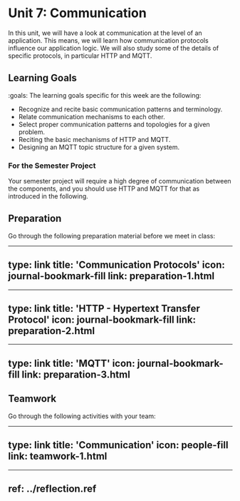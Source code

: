 # Unit 7: Communication

In this unit, we will have a look at communication at the level of an application. 
This means, we will learn how communication protocols influence our application logic. 
We will also study some of the details of specific protocols, in particular HTTP and MQTT.

## Learning Goals

:goals: The learning goals specific for this week are the following:

- Recognize and recite basic communication patterns and terminology.
- Relate communication mechanisms to each other.
- Select proper communication patterns and topologies for a given problem.
- Reciting the basic mechanisms of HTTP and MQTT.
- Designing an MQTT topic structure for a given system.


### For the Semester Project

Your semester project will require a high degree of communication between the components, and you should use HTTP and MQTT for that as introduced in the following.


## Preparation

Go through the following preparation material before we meet in class:


---
type: link
title: 'Communication Protocols'
icon: journal-bookmark-fill
link: preparation-1.html
---


---
type: link
title: 'HTTP - Hypertext Transfer Protocol'
icon: journal-bookmark-fill
link: preparation-2.html
---


---
type: link
title: 'MQTT'
icon: journal-bookmark-fill
link: preparation-3.html
---


## Teamwork

Go through the following activities with your team:


---
type: link
title: 'Communication'
icon: people-fill
link: teamwork-1.html
---


---
ref: ../reflection.ref
---